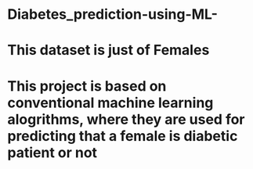 # Diabetes_prediction-using-ML-
# This dataset is just of Females
# This project is based on conventional machine learning alogrithms, where they are used for predicting that a female is diabetic patient or not 
